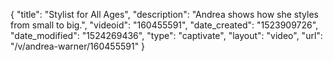 {
    "title": "Stylist for All Ages",
    "description": "Andrea shows how she styles from small to big.",
    "videoid": "160455591",
    "date_created": "1523909726",
    "date_modified": "1524269436",
    "type": "captivate",
    "layout": "video",
    "url": "\/v\/andrea-warner\/160455591"
}